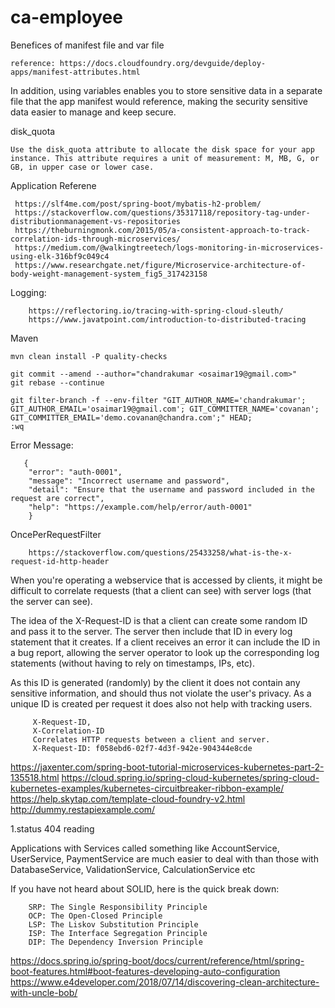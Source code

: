 # ca-employee


Benefices of manifest file and var file

    reference: https://docs.cloudfoundry.org/devguide/deploy-apps/manifest-attributes.html

In addition, using variables enables you to store sensitive data in a separate file that the app manifest would reference, making the security sensitive data easier to manage and keep secure.

disk_quota

    Use the disk_quota attribute to allocate the disk space for your app instance. This attribute requires a unit of measurement: M, MB, G, or GB, in upper case or lower case.

Application Referene
    
     https://slf4me.com/post/spring-boot/mybatis-h2-problem/
     https://stackoverflow.com/questions/35317118/repository-tag-under-distributionmanagement-vs-repositories
     https://theburningmonk.com/2015/05/a-consistent-approach-to-track-correlation-ids-through-microservices/
     https://medium.com/@walkingtreetech/logs-monitoring-in-microservices-using-elk-316bf9c049c4
     https://www.researchgate.net/figure/Microservice-architecture-of-body-weight-management-system_fig5_317423158
     
Logging:
        
        https://reflectoring.io/tracing-with-spring-cloud-sleuth/
        https://www.javatpoint.com/introduction-to-distributed-tracing
             
Maven
    
    mvn clean install -P quality-checks
         
    git commit --amend --author="chandrakumar <osaimar19@gmail.com>"
    git rebase --continue

    git filter-branch -f --env-filter "GIT_AUTHOR_NAME='chandrakumar'; GIT_AUTHOR_EMAIL='osaimar19@gmail.com'; GIT_COMMITTER_NAME='covanan'; GIT_COMMITTER_EMAIL='demo.covanan@chandra.com';" HEAD;
    :wq
    
Error Message:
    
       {
        "error": "auth-0001",
        "message": "Incorrect username and password",
        "detail": "Ensure that the username and password included in the request are correct",
        "help": "https://example.com/help/error/auth-0001"
    	}    
    	
 OncePerRequestFilter
 
        https://stackoverflow.com/questions/25433258/what-is-the-x-request-id-http-header
        
 When you're operating a webservice that is accessed by clients, it might be difficult to correlate requests (that a client can see) with server logs (that the server can see).
 
 The idea of the X-Request-ID is that a client can create some random ID and pass it to the server. The server then include that ID in every log statement that it creates. If a client receives an error it can include the ID in a bug report, allowing the server operator to look up the corresponding log statements (without having to rely on timestamps, IPs, etc).
 
 As this ID is generated (randomly) by the client it does not contain any sensitive information, and should thus not violate the user's privacy. As a unique ID is created per request it does also not help with tracking users.
 
         X-Request-ID,
         X-Correlation-ID
         Correlates HTTP requests between a client and server.	
         X-Request-ID: f058ebd6-02f7-4d3f-942e-904344e8cde


https://jaxenter.com/spring-boot-tutorial-microservices-kubernetes-part-2-135518.html
https://cloud.spring.io/spring-cloud-kubernetes/spring-cloud-kubernetes-examples/kubernetes-circuitbreaker-ribbon-example/
https://help.skytap.com/template-cloud-foundry-v2.html
http://dummy.restapiexample.com/

1.status 404 reading

Applications with Services called something like AccountService, UserService, PaymentService are much easier to deal with than those with DatabaseService, ValidationService, CalculationService etc


If you have not heard about SOLID, here is the quick break down:

        SRP: The Single Responsibility Principle
        OCP: The Open-Closed Principle
        LSP: The Liskov Substitution Principle
        ISP: The Interface Segregation Principle
        DIP: The Dependency Inversion Principle
https://docs.spring.io/spring-boot/docs/current/reference/html/spring-boot-features.html#boot-features-developing-auto-configuration
https://www.e4developer.com/2018/07/14/discovering-clean-architecture-with-uncle-bob/ 
